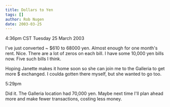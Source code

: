 ```yaml
---
title: Dollars to Yen
tags: []
author: Rob Nugen
date: 2003-03-25
---
```


<p class=date>4:36pm CST Tuesday 25 March 2003</p>

<p>I've just converted ~ $610 to 68000 yen.  Almost enough for one
month's rent.  Nice.  There are a lot of zeros on each bill.  I have
some 10,000 yen bills now.  Five such bills I think.</p>

<p>Hoping Janette makes it home soon so she can join me to the
Galleria to get more $ exchanged. I coulda gotten there myself, but
she wanted to go too.</p>

<p class=date>5:29pm</p>

<p>Did it.  The Galleria location had 70,000 yen.  Maybe next time
I'll plan ahead more and make fewer transactions, costing less
money.</p>
